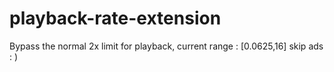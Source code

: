 # playback-rate-extension
Bypass the normal 2x limit for playback, current range : [0.0625,16]
skip ads : ) 
